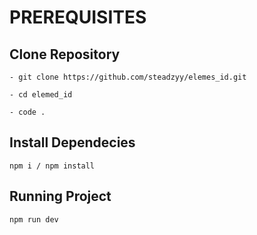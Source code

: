 # PREREQUISITES

## Clone Repository
```
- git clone https://github.com/steadzyy/elemes_id.git

- cd elemed_id

- code .
```

## Install Dependecies
```
npm i / npm install
```

## Running Project
```
npm run dev
```